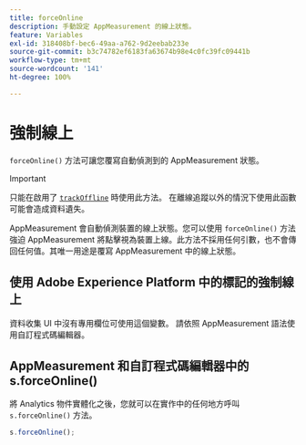 ```yaml
---
title: forceOnline
description: 手動設定 AppMeasurement 的線上狀態。
feature: Variables
exl-id: 318408bf-bec6-49aa-a762-9d2eebab233e
source-git-commit: b3c74782ef6183fa63674b98e4c0fc39fc09441b
workflow-type: tm+mt
source-wordcount: '141'
ht-degree: 100%

---
```


# 強制線上

`forceOnline()` 方法可讓您覆寫自動偵測到的 AppMeasurement 狀態。

>[!IMPORTANT]
>
>只能在啟用了 [`trackOffline`](../config-vars/trackoffline.md) 時使用此方法。 在離線追蹤以外的情況下使用此函數可能會造成資料遺失。

AppMeasurement 會自動偵測裝置的線上狀態。您可以使用 `forceOnline()` 方法強迫 AppMeasurement 將點擊視為裝置上線。此方法不採用任何引數，也不會傳回任何值。其唯一用途是覆寫 AppMeasurement 中的線上狀態。

## 使用 Adobe Experience Platform 中的標記的強制線上

資料收集 UI 中沒有專用欄位可使用這個變數。 請依照 AppMeasurement 語法使用自訂程式碼編輯器。

## AppMeasurement 和自訂程式碼編輯器中的 s.forceOnline()

將 Analytics 物件實體化之後，您就可以在實作中的任何地方呼叫 `s.forceOnline()` 方法。

```js
s.forceOnline();
```
